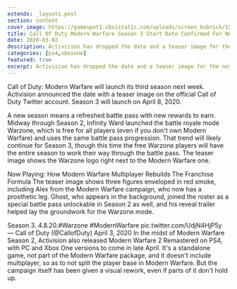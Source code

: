 ```yaml
---
extends: _layouts.post
section: content
cover_image: https://gamespot1.cbsistatic.com/uploads/screen_kubrick/1585/15855271/3650389-eusmvwbucaejmfa-orig.jpg
title: Call Of Duty Modern Warfare Season 3 Start Date Confirmed For Next Week
date: 2020-03-02
description: Activision has dropped the date and a teaser image for the next season of Call of Duty Modern Warfare content.
categories: [ps4,xboxone]
featured: true
excerpt: Activision has dropped the date and a teaser image for the next season of Call of Duty Modern Warfare content.
---
```



Call of Duty: Modern Warfare will launch its third season next week. Activision announced the date with a teaser image on the official Call of Duty Twitter account. Season 3 will launch on April 8, 2020.

A new season means a refreshed battle pass with new rewards to earn. Midway through Season 2, Infinity Ward launched the battle royale mode Warzone, which is free for all players (even if you don't own Modern Warfare) and uses the same battle pass progression. That trend will likely continue for Season 3, though this time the free Warzone players will have the entire season to work their way through the battle pass. The teaser image shows the Warzone logo right next to the Modern Warfare one.

Now Playing: How Modern Warfare Multiplayer Rebuilds The Franchise Formula
The teaser image shows three figures enveloped in red smoke, including Alex from the Modern Warfare campaign, who now has a prosthetic leg. Ghost, who appears in the background, joined the roster as a special battle pass unlockable in Season 2 as well, and his reveal trailer helped lay the groundwork for the Warzone mode.

Season 3.
4.8.20.#Warzone #ModernWarfare pic.twitter.com/UdjN4HjP5y
— Call of Duty (@CallofDuty) April 3, 2020
In the midst of Modern Warfare Season 2, Activision also released Modern Warfare 2 Remastered on PS4, with PC and Xbox One versions to come in late April. It's a standalone game, not part of the Modern Warfare package, and it doesn't include multiplayer, so as to not split the player base in Modern Warfare. But the campaign itself has been given a visual rework, even if parts of it don't hold up.

